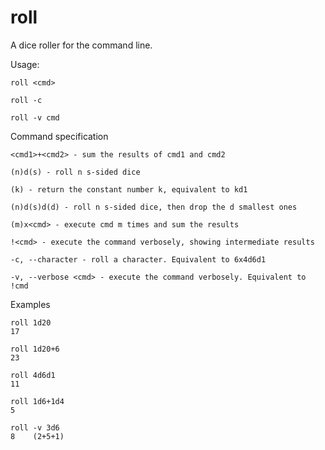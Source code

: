 # roll

A dice roller for the command line.

Usage:

    roll <cmd>
    
    roll -c
    
    roll -v cmd

Command specification

    <cmd1>+<cmd2> - sum the results of cmd1 and cmd2
    
    (n)d(s) - roll n s-sided dice
    
    (k) - return the constant number k, equivalent to kd1
    
    (n)d(s)d(d) - roll n s-sided dice, then drop the d smallest ones
    
    (m)x<cmd> - execute cmd m times and sum the results
    
    !<cmd> - execute the command verbosely, showing intermediate results
    
    -c, --character - roll a character. Equivalent to 6x4d6d1
    
    -v, --verbose <cmd> - execute the command verbosely. Equivalent to !cmd
    
Examples

    roll 1d20
    17
    
    roll 1d20+6
    23
    
    roll 4d6d1
    11
    
    roll 1d6+1d4
    5
    
    roll -v 3d6
    8    (2+5+1)
